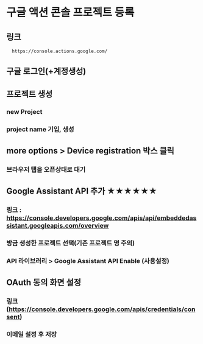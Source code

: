 # 구글 액션 콘솔 프로젝트 등록

## 링크 
      https://console.actions.google.com/

## 구글 로그인(+계정생성)

## 프로젝트 생성

### new Project

### project name 기입, 생성

## more options > Device registration 박스 클릭
### 브라우저 탭을 오픈상태로 대기

## Google Assistant API 추가 ★★★★★★

### 링크 : https://console.developers.google.com/apis/api/embeddedassistant.googleapis.com/overview
### 방금 생성한 프로젝트 선택(기존 프로젝트 명 주의)

### API 라이브러리 > Google Assistant API Enable (사용설정)

## OAuth 동의 화면 설정
### 링크(https://console.developers.google.com/apis/credentials/consent)
### 이메일 설정 후 저장








